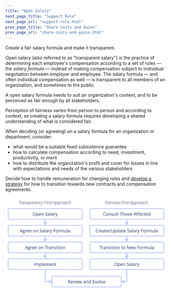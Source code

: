```yaml
---
title: "Open Salary"
next_page_title: "Support Role"
next_page_url: "support-role.html"
prev_page_title: "Share Costs and Gains"
prev_page_url: "share-costs-and-gains.html"
---
```



<div class="card summary"><div class="card-body">Create a fair salary formula and make it transparent.
</div></div>

Open salary (also referred to as "transparent salary") is the practice of determining each employee's compensation according to a set of rules — the _salary formula_ — instead of making compensation subject to individual negotiation between employer and employee. The salary formula — and often individual compensation as well — is transparent to all members of an organization, and sometimes to the public.

A open salary formula needs to suit an organization's context, and to be perceived as fair enough by all stakeholders.

Perception of fairness varies from person to person and according to context, so creating a salary formula requires developing a shared understanding of what is considered fair.

When deciding (or agreeing) on a salary formula for an organization or department, consider:

- what would be a suitable fixed subsistence guarantee
- how to calculate compensation according to need, investment, productivity, or merit
- how to distribute the organization's profit and cover for losses in line with expectations and needs of the various stakeholders

Decide how to handle remuneration for changing roles and [develop a strategy](clarify-and-develop-strategy.html) for how to transition towards new contracts and compensation agreements.

![Two ways of opening salaries](img/process/opening-salaries.png)
